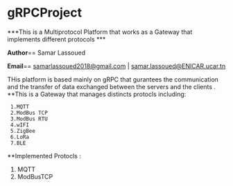 # gRPCProject

***This is a Multiprotocol Platform that works as  a Gateway that 
 implements different protocols ***


__Author__== Samar Lassoued

__Email__== samarlassoued2018@gmail.com | samar.lassoued@ENICAR.ucar.tn

THis platform is based mainly on gRPC that gurantees the communication and 
the transfer of data exchanged between the servers and the clients .
**This is a Gateway that manages distincts protocls including:

     1.MQTT
     2.ModBus TCP
     3.ModBus RTU 
     4.wIFI
     5.ZigBee
     6.LoRa
     7.BLE


**Implemented Protocls :
   1.  MQTT
   2.  ModBusTCP 
   
   



